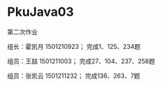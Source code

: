 # PkuJava03
第二次作业
<html>
<p>组长：霍凯月   1501210923； 完成1、125、234题 </p>
<p>组员：王喆     1501211003； 完成27、104、237、258题</p>
<p>组员：张凯云   1501211232； 完成136、263、7题 </p>
</html>
